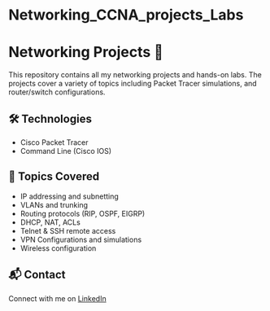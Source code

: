 # Networking_CCNA_projects_Labs
# Networking Projects 🚀

This repository contains all my networking projects and hands-on labs. The projects cover a variety of topics including Packet Tracer simulations, and router/switch configurations.

## 🛠 Technologies
- Cisco Packet Tracer
- Command Line (Cisco IOS)

## 🧠 Topics Covered
- IP addressing and subnetting
- VLANs and trunking
- Routing protocols (RIP, OSPF, EIGRP)
- DHCP, NAT, ACLs
- Telnet & SSH remote access
- VPN Configurations and simulations
- Wireless configuration

## 📬 Contact
Connect with me on [LinkedIn](https://www.linkedin.com/in/andrew-chiweza-12005b35a)
